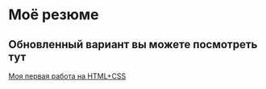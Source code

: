 # Моё резюме

## Обновленный вариант вы можете посмотреть тут



[Моя первая работа на HTML+CSS](https://dektrio.github.io/resume/)
